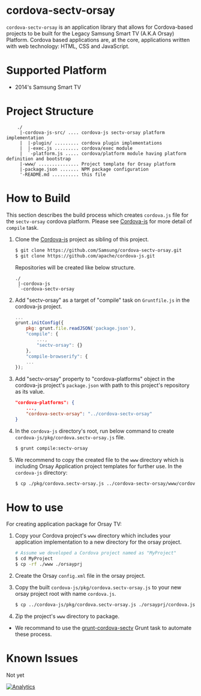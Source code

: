 # cordova-sectv-orsay
`cordova-sectv-orsay` is an application library that allows for Cordova-based projects to be built for the Legacy Samsung Smart TV (A.K.A Orsay) Platform.
Cordova based applications are, at the core, applications written with web technology: HTML, CSS and JavaScript.

# Supported Platform
* 2014's Samsung Smart TV

# Project Structure
```
    ./
     |-cordova-js-src/ .... cordova-js sectv-orsay platform implementation
     |  |-plugin/ ......... cordova plugin implementations
     |  |-exec.js ......... cordova/exec module
     |  `-platform.js ..... cordova/platform module having platform definition and bootstrap
     |-www/ ............... Project template for Orsay platform
     |-package.json ....... NPM package configuration
     '-README.md .......... this file
```

# How to Build
This section describes the build process which creates `cordova.js` file for the `sectv-orsay` cordova platform.
Please see [Cordova-js](http://github.com/apache/cordova-js) for more detail of `compile` task.

1. Clone the [Cordova-js](http://github.com/apache/cordova-js) project as sibling of this project.
    ```sh
    $ git clone https://github.com/Samsung/cordova-sectv-orsay.git
    $ git clone https://github.com/apache/cordova-js.git
    ```
    
    Repositories will be created like below structure.
    ```
    ./
     |-cordova-js
     `-cordova-sectv-orsay
    ```

2. Add "sectv-orsay" as a target of "compile" task on `Gruntfile.js` in the cordova-js project.
    ```js
    ...
    grunt.initConfig({
        pkg: grunt.file.readJSON('package.json'),
        "compile": {
            ...,
            "sectv-orsay": {}
        },
        "compile-browserify": {
        ...
    });
    ```

3. Add "sectv-orsay" property to "cordova-platforms" object in the cordova-js project's `package.json` with path to this project's repository as its value.
    ```JSON
    "cordova-platforms": {
        ...,
        "cordova-sectv-orsay": "../cordova-sectv-orsay"
    }
    ```

4. In the `cordova-js` directory's root, run below command to create `cordova-js/pkg/cordova.sectv-orsay.js` file.
    ```sh
    $ grunt compile:sectv-orsay
    ```

5. We recommend to copy the created file to the `www` directory which is including Orsay Application project templates for further use. In the `cordova-js` directory:
    ```sh
    $ cp ./pkg/cordova.sectv-orsay.js ../cordova-sectv-orsay/www/cordova.js
    ```

# How to use
For creating application package for Orsay TV:

1. Copy your Cordova project's `www` directory which includes your application implementation to a new directory for the orsay project.
    ```sh
    # Assume we developed a Cordova project named as "MyProject"
    $ cd MyProject
    $ cp -rf ./www ./orsayprj
    ```
    
2. Create the Orsay `config.xml` file in the orsay project.
3. Copy the built `cordova-js/pkg/cordova.sectv-orsay.js` to your new orsay project root with name `cordova.js`.
    ```sh
    $ cp ../cordova-js/pkg/cordova.sectv-orsay.js ./orsayprj/cordova.js
    ```

4. Zip the project's `www` directory to package.

* We recommand to use the [grunt-cordova-sectv](http://github.com/Samsung/grunt-cordova-sectv) Grunt task to automate these process.

# Known Issues
Not yet

[![Analytics](https://ga-beacon.appspot.com/UA-70262254-1/cordova-sectv-orsay/README)](https://github.com/igrigorik/ga-beacon)
